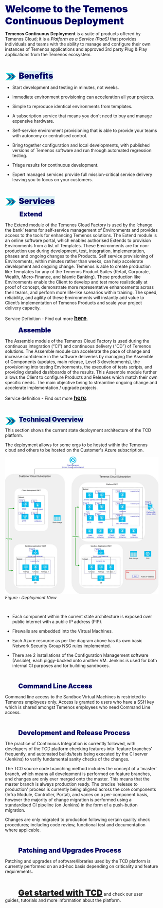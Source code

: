 <span style="color:#010466;font-weight:1000;font-size:24pt">Welcome to the Temenos Continuous Deployment</span>


**Temenos Continuous Deployment** is a suite of products offered by Temenos Cloud; it is a *Platform as a Service (PaaS)* that provides individuals and teams with the ability to manage and configure their own instances of Temenos applications and approved 3rd party Plug & Play applications from the Temenos ecosystem. 


<br>

<img src="./images/arrow.png" align="left" width="37" height="37"> &nbsp; <span style="background-color: #dcf0f4;color:#010466;font-weight:1000;font-size:20pt">Benefits</span> 



- Start development and testing in minutes, not weeks.

- Immediate environment provisioning can acceleration all your projects.

- Simple to reproduce identical environments from templates.

- A subscription service that means you don't need to buy and manage expensive hardware.

- Self-service environment provisioning that is able to provide your teams with autonomy or centralised control.

- Bring together configuration and local developments, with published versions of Temenos software and run through automated regression testing. 

- Triage results for continuous development.

- Expert managed services provide full mission-critical service delivery leaving you to focus on your customers.



<br>

<img src="./images/arrow.png" align="left" width="37" height="37"> &nbsp; <span style="background-color: #dcf0f4;color:#010466;font-weight:1000;font-size:20pt">Services</span>

&nbsp;
&nbsp;
&nbsp;
&nbsp;
&nbsp;
&nbsp;
<span style="color:#010466;font-weight:1000;font-size:16pt">Extend</span>

The Extend module of the Temenos Cloud Factory is used by the ‘change the bank’ teams for self-service management of Environments and provides access to the tools for enhancing Temenos solutions.  The Extend module is an online software portal, which enables authorised Extends to provision Environments from a list of Templates.  These Environments are for non-production use during development, test, integration, implementation, phases and ongoing changes to the Products.  Self service provisioning of Environments, within minutes rather than weeks, can help accelerate development and ongoing change.  Temenos is able to create production like Templates for any of the Temenos Product Suites (Retail, Corporate, Wealth, Micro-Finance, and Islamic Banking).  These production like Environments enable the Client to develop and test more realistically at proof of concept, demonstrate more representative enhancements across their teams, and perform more life-like scenarios within training.  The speed, reliability, and agility of these Environments will instantly add value to Client’s implementation of Temenos Products and scale your project delivery capacity.  

Service Definition - Find out more <span style="color:#010466;font-weight:1000;font-size:14pt"><a href="./home/extend.md" target="blank">**here**</a></span>.



&nbsp;
&nbsp;
&nbsp;
&nbsp;
&nbsp;
&nbsp;<span style="color:#010466;font-weight:1000;font-size:16pt">Assemble</span>

The Assemble module of the Temenos Cloud Factory is used during the continuous integration (“CI”) and continuous delivery (“CD”) of Temenos solutions.  The Assemble module can accelerate the pace of change and increase confidence in the software deliveries by managing the Assemble of Components (updates, main release, Level 3 developments), the provisioning into testing Environments, the execution of tests scripts, and providing detailed dashboards of the results. This Assemble module further allows the Client to configure Products and Releases which match their own specific needs.  The main objective being to streamline ongoing change and accelerate implementation / upgrade projects.

Service definition - Find out more <span style="color:#010466;font-weight:1000;font-size:14pt"><a href="./home/extend.md" target="blank"><a href="./home/assemble.md" target="blank">**here**</a></span>.

<br>

<img src="./images/arrow.png" align="left" width="37" height="37"> &nbsp; <span style="background-color: #dcf0f4;color:#010466;font-weight:1000;font-size:16pt">Technical Overview</span>

This section shows the current state deployment architecture of the TCD  platform.

The deployment allows for some orgs to be hosted within the Temenos cloud and others to be hosted on the Customer's Azure subscription.

![](./images/deployment-architecture.png)
*Figure : Deployment View*

<br>


- Each component within the current state architecture is exposed over public internet with a public IP address (PIP).

- Firewalls are embedded into the Virtual Machines.

- Each Azure resource as per the diagram above has its own basic Network Security Group NSG rules implemented.

- There are 2 installations of the Configuration Management software (Ansible), each piggy-backed onto another VM.
Jenkins is used for both internal CI purposes and for building sandboxes.

<br>

&nbsp;
&nbsp;
&nbsp;
&nbsp;
&nbsp;
&nbsp;<span style="color:#010466;font-weight:1000;font-size:16pt">Command Line Access</span>

Command line access to the Sandbox Virtual Machines is restricted to Temenos employees only. Access is granted to users who have a SSH key which is shared amongst Temenos employees who need Command Line access.

<br>

&nbsp;
&nbsp;
&nbsp;
&nbsp;
&nbsp;
&nbsp;<span style="color:#010466;font-weight:1000;font-size:16pt">Development and Release Process</span>

The practice of Continuous Integration is currently followed, with developers of the TCD platform checking features into 'feature branches' frequently, and automated builds/tests being executed by the CI server (Jenkins) to verify fundamental sanity checks of the changes. 

The TCD source code branching method includes the concept of a 'master' branch, which means all development is performed on feature branches, and changes are only ever merged onto the master. This means that the master branch is always production ready. The precise 'release to production' process is currently being aligned across the core components (Infra Module, Controller, Portal), and varies on a per-component basis, however the majority of change migration is performed using a standardised CI pipeline (on Jenkins) in the form of a push-button migration. 

Changes are only migrated to production following certain quality check procedures; including code review, functional test and documentation where applicable.

<br>

&nbsp;
&nbsp;
&nbsp;
&nbsp;
&nbsp;
&nbsp;<span style="color:#010466;font-weight:1000;font-size:16pt">Patching and Upgrades Process</span>

Patching and upgrades of software/libraries used by the TCD platform is currently performed on an ad-hoc basis depending on criticality and feature requirements.

<br>

&nbsp;
&nbsp;
&nbsp;
&nbsp;
&nbsp;
&nbsp;<span style="color:#010466;font-weight:1000;font-size:20pt"><a href="./home/overview.md" target="_blank">Get started with TCD</a></span> and check our user guides, tutorials and more information about the platform.